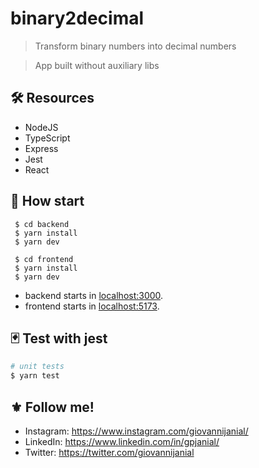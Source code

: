 # binary2decimal
> Transform binary numbers into decimal numbers

> App built without auxiliary libs

## :hammer_and_wrench: Resources
- NodeJS
- TypeScript
- Express
- Jest
- React

## :rocket: How start
```
 $ cd backend
 $ yarn install
 $ yarn dev
```
```
 $ cd frontend
 $ yarn install
 $ yarn dev
```
- backend starts in [localhost:3000](http://localhost:3000/).
- frontend starts in [localhost:5173](http://localhost:5173/).

## :black_joker: Test with jest

```bash
# unit tests
$ yarn test
```

## :fleur_de_lis: Follow me!
- Instagram: https://www.instagram.com/giovannijanial/
- LinkedIn: https://www.linkedin.com/in/gpjanial/
- Twitter: https://twitter.com/giovannijanial
